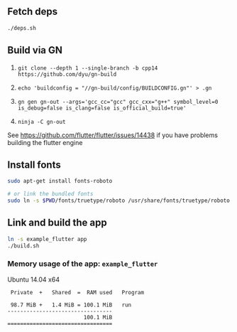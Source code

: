## Fetch deps
```sh
./deps.sh
```

## Build via GN
1. `git clone --depth 1 --single-branch -b cpp14 https://github.com/dyu/gn-build`

2. `echo 'buildconfig = "//gn-build/config/BUILDCONFIG.gn"' > .gn`

3. `gn gen gn-out --args='gcc_cc="gcc" gcc_cxx="g++" symbol_level=0 is_debug=false is_clang=false is_official_build=true'`

4. `ninja -C gn-out`

See https://github.com/flutter/flutter/issues/14438 if you have problems building the flutter engine

## Install fonts
```sh
sudo apt-get install fonts-roboto

# or link the bundled fonts
sudo ln -s $PWD/fonts/truetype/roboto /usr/share/fonts/truetype/roboto
```

## Link and build the app
```sh
ln -s example_flutter app
./build.sh
```

### Memory usage of the app: `example_flutter`
Ubuntu 14.04 x64
```
 Private  +   Shared  =  RAM used	Program

 98.7 MiB +   1.4 MiB = 100.1 MiB	run
---------------------------------
                        100.1 MiB
=================================
```

